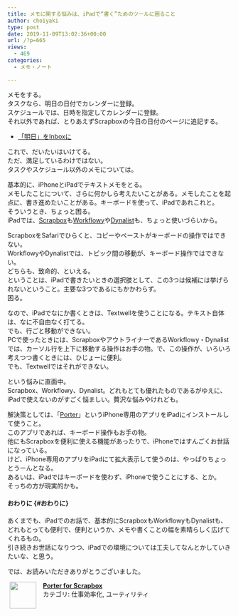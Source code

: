 ```yaml
---
title: メモに関する悩みは、iPadで“書く”ためのツールに困ること
author: choiyaki
type: post
date: 2019-11-09T13:02:36+00:00
url: /?p=665
views:
  - 469
categories:
  - メモ・ノート

---
```

メモをする。  
タスクなら、明日の日付でカレンダーに登録。  
スケジュールでは、日時を指定してカレンダーに登録。  
それ以外であれば、とりあえずScrapboxの今日の日付のページに追記する。

  * [「明日」をInboxに][1]

これで、だいたいはいけてる。  
ただ、満足しているわけではない。  
タスクやスケジュール以外のメモについては。

基本的に、iPhoneとiPadでテキストメモをとる。  
メモしたことについて、さらに何かしら考えたいことがある。メモしたことを起点に、書き進めたいことがある。キーボードを使って、iPadであれこれと。  
そういうとき、ちょっと困る。  
iPadでは、<a href="https://scrapbox.io/choiyaki-hondana/Scrapbox" draggable="false">Scrapbox</a>も<a href="https://scrapbox.io/choiyaki-hondana/Workflowy" draggable="false">Workflowy</a>や<a href="https://scrapbox.io/choiyaki-hondana/Dynalist" draggable="false">Dynalist</a>も、ちょっと使いづらいから。

ScrapboxをSafariでひらくと、コピーやペーストがキーボードの操作ではできない。  
WorkflowyやDynalistでは、トピック間の移動が、キーボード操作ではできない。  
どちらも、致命的、といえる。  
ということは、iPadで書きたいときの選択肢として、この3つは候補には挙げられないということ。主要な3つであるにもかかわらず。  
困る。

なので、iPadでなにか書くときは、Textwellを使うことになる。テキスト自体は、なに不自由なく打てる。  
でも、行ごと移動ができない。  
PCで使ったときには、ScrapboxやアウトライナーであるWorkflowy・Dynalistでは、カーソル行を上下に移動する操作はお手の物。で、この操作が、いろいろ考えつつ書くときには、ひじょーに便利。  
でも、Textwellではそれができない。

という悩みに直面中。  
Scrapbox、Workflowy、Dynalist。どれもとても優れたものであるがゆえに、iPadで使えないのがすごく悩ましい。贅沢な悩みやけれども。

解決策としては、「<a href="https://scrapbox.io/choiyaki-hondana/Porter" draggable="false">Porter</a>」というiPhone専用のアプリをiPadにインストールして使うこと。  
このアプリであれば、キーボード操作もお手の物。  
他にもScrapboxを便利に使える機能があったりで、iPhoneではすんごくお世話になっている。  
けど、iPhone専用のアプリをiPadにて拡大表示して使うのは、やっぱりちょっとうーんとなる。  
あるいは、iPadではキーボードを使わず、iPhoneで使うことにする、とか。  
そっちの方が現実的かも。

#### おわりに {#おわりに}

あくまでも、iPadでのお話で、基本的にScrapboxもWorkflowyもDynalistも、どれもとっても便利で、便利というか、メモや書くことの幅を素晴らしく広げてくれるもの。  
引き続きお世話になりつつ、iPadでの環境については工夫してなんとかしていきたいな、と思う。

では、お読みいただきありがとうございました。

<span class="appIcon"><img class="appIconImg" height="60" src="https://i2.wp.com/is5-ssl.mzstatic.com/image/thumb/Purple113/v4/27/60/a0/2760a0a3-0726-08b4-c3ea-b00385f2f55f/source/60x60bb.jpg?fit=660%2C60&#038;ssl=1" style="float:left;margin: 0px 15px 15px 5px;" data-recalc-dims="1" /></span><span class="appName"><strong><a href="https://apps.apple.com/jp/app/porter-for-scrapbox/id1305805708?uo=4&at=7gIWFXQQ" target="itunes_store" rel="noopener noreferrer">Porter for Scrapbox</a></strong></span>  
<span class="appCategory">カテゴリ: 仕事効率化, ユーティリティ</span><br style="" /><span class="badgeS" style="display:inline-block; margin:6px"><a href="https://apps.apple.com/jp/app/porter-for-scrapbox/id1305805708?uo=4&at=7gIWFXQQ" target="itunes_store" style="display:inline-block;overflow:hidden;background:url(http://linkmaker.itunes.apple.com/htmlResources/assets//images/web/linkmaker/badge_appstore-sm.png) no-repeat;width:61px;height:15px;" rel="noopener noreferrer"></a></span><br style="clear:both;" />

 [1]: https://choiyaki.com/?p=609